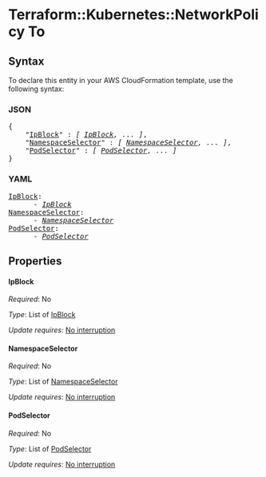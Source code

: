 # Terraform::Kubernetes::NetworkPolicy To

## Syntax

To declare this entity in your AWS CloudFormation template, use the following syntax:

### JSON

<pre>
{
    "<a href="#ipblock" title="IpBlock">IpBlock</a>" : <i>[ <a href="to-ipblock.md">IpBlock</a>, ... ]</i>,
    "<a href="#namespaceselector" title="NamespaceSelector">NamespaceSelector</a>" : <i>[ <a href="to-namespaceselector.md">NamespaceSelector</a>, ... ]</i>,
    "<a href="#podselector" title="PodSelector">PodSelector</a>" : <i>[ <a href="to-podselector.md">PodSelector</a>, ... ]</i>
}
</pre>

### YAML

<pre>
<a href="#ipblock" title="IpBlock">IpBlock</a>: <i>
      - <a href="to-ipblock.md">IpBlock</a></i>
<a href="#namespaceselector" title="NamespaceSelector">NamespaceSelector</a>: <i>
      - <a href="to-namespaceselector.md">NamespaceSelector</a></i>
<a href="#podselector" title="PodSelector">PodSelector</a>: <i>
      - <a href="to-podselector.md">PodSelector</a></i>
</pre>

## Properties

#### IpBlock

_Required_: No

_Type_: List of <a href="to-ipblock.md">IpBlock</a>

_Update requires_: [No interruption](https://docs.aws.amazon.com/AWSCloudFormation/latest/UserGuide/using-cfn-updating-stacks-update-behaviors.html#update-no-interrupt)

#### NamespaceSelector

_Required_: No

_Type_: List of <a href="to-namespaceselector.md">NamespaceSelector</a>

_Update requires_: [No interruption](https://docs.aws.amazon.com/AWSCloudFormation/latest/UserGuide/using-cfn-updating-stacks-update-behaviors.html#update-no-interrupt)

#### PodSelector

_Required_: No

_Type_: List of <a href="to-podselector.md">PodSelector</a>

_Update requires_: [No interruption](https://docs.aws.amazon.com/AWSCloudFormation/latest/UserGuide/using-cfn-updating-stacks-update-behaviors.html#update-no-interrupt)

